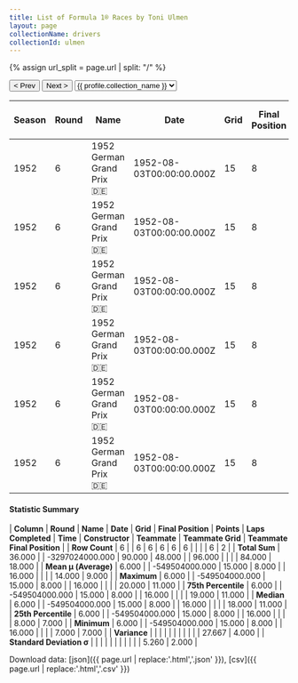 ```yaml
---
title: List of Formula 1® Races by Toni Ulmen
layout: page
collectionName: drivers
collectionId: ulmen
---
```


{% assign url_split = page.url | split: "/" %}
<div id="collection-navigation">
<button onclick="selector.options[selector.selectedIndex-1].value && (window.location = selector.options[selector.selectedIndex-1].value);">&lt; Prev</button>
<button onclick="selector.options[selector.selectedIndex+1].value && (window.location = selector.options[selector.selectedIndex+1].value);">Next &gt;</button>
<select id="selector" onchange="this.options[this.selectedIndex].value && (window.location = this.options[this.selectedIndex].value);">
  {% for collectionId in site.data[page.collectionName].refs %}
    {% if collectionId == page.collectionId %}
      {% assign selected = "selected" %}
    {% else %}
      {% assign selected = "" %}
    {% endif %}
    {% assign profile = site.data[page.collectionName][collectionId].profile %}
    <option value="/f1/{{ page.collectionName }}/{{ collectionId }}/{{ url_split[4] }}" {{ selected }}>{{ profile.collection_name }}</option>
  {% endfor %}
</select>
</div>

| Season | Round | Name | Date | Grid | Final Position | Points | Laps Completed | Time | Constructor | Teammate | Teammate Grid | Teammate Final Position |
|--|--|--|--|--|--|--|--|--|--|--|--|--|
| 1952 | 6 | 1952 German Grand Prix 🇩🇪 | 1952-08-03T00:00:00.000Z | 15 | 8 | 0.0 | 16 |   | Veritas 🇩🇪 | [Fritz Riess 🇩🇪](/f1/drivers/riess) | 12 | 7 |
| 1952 | 6 | 1952 German Grand Prix 🇩🇪 | 1952-08-03T00:00:00.000Z | 15 | 8 | 0.0 | 16 |   | Veritas 🇩🇪 | [Hans Klenk 🇩🇪](/f1/drivers/klenk) | 8 | 11 |
| 1952 | 6 | 1952 German Grand Prix 🇩🇪 | 1952-08-03T00:00:00.000Z | 15 | 8 | 0.0 | 16 |   | Veritas 🇩🇪 | [Adolf Brudes 🇩🇪](/f1/drivers/brudes) | 19 | R |
| 1952 | 6 | 1952 German Grand Prix 🇩🇪 | 1952-08-03T00:00:00.000Z | 15 | 8 | 0.0 | 16 |   | Veritas 🇩🇪 | [Paul Pietsch 🇩🇪](/f1/drivers/pietsch) | 7 | R |
| 1952 | 6 | 1952 German Grand Prix 🇩🇪 | 1952-08-03T00:00:00.000Z | 15 | 8 | 0.0 | 16 |   | Veritas 🇩🇪 | [Theo Helfrich 🇩🇪](/f1/drivers/helfrich) | 18 | R |
| 1952 | 6 | 1952 German Grand Prix 🇩🇪 | 1952-08-03T00:00:00.000Z | 15 | 8 | 0.0 | 16 |   | Veritas 🇩🇪 | [Josef Peters 🇩🇪](/f1/drivers/peters) | 20 | R |

#### Statistic Summary

| **Column** | **Round** | **Name** | **Date** | **Grid** | **Final Position** | **Points** | **Laps Completed** | **Time** | **Constructor** | **Teammate** | **Teammate Grid** | **Teammate Final Position** |
| **Row Count** | 6 |  | 6 | 6 | 6 | 6 | 6 |  |  |  | 6 | 2 |
| **Total Sum** | 36.000 |  | -3297024000.000 | 90.000 | 48.000 |  | 96.000 |  |  |  | 84.000 | 18.000 |
| **Mean μ (Average)** | 6.000 |  | -549504000.000 | 15.000 | 8.000 |  | 16.000 |  |  |  | 14.000 | 9.000 |
| **Maximum** | 6.000 |  | -549504000.000 | 15.000 | 8.000 |  | 16.000 |  |  |  | 20.000 | 11.000 |
| **75th Percentile** | 6.000 |  | -549504000.000 | 15.000 | 8.000 |  | 16.000 |  |  |  | 19.000 | 11.000 |
| **Median** | 6.000 |  | -549504000.000 | 15.000 | 8.000 |  | 16.000 |  |  |  | 18.000 | 11.000 |
| **25th Percentile** | 6.000 |  | -549504000.000 | 15.000 | 8.000 |  | 16.000 |  |  |  | 8.000 | 7.000 |
| **Minimum** | 6.000 |  | -549504000.000 | 15.000 | 8.000 |  | 16.000 |  |  |  | 7.000 | 7.000 |
| **Variance** |  |  |  |  |  |  |  |  |  |  | 27.667 | 4.000 |
| **Standard Deviation σ** |  |  |  |  |  |  |  |  |  |  | 5.260 | 2.000 |

Download data: [json]({{ page.url | replace:'.html','.json' }}), [csv]({{ page.url | replace:'.html','.csv' }})
